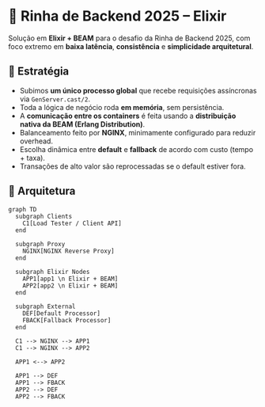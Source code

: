 # 🏁 Rinha de Backend 2025 – Elixir

Solução em **Elixir + BEAM** para o desafio da Rinha de Backend 2025, com foco extremo em **baixa latência**, **consistência** e **simplicidade arquitetural**.

## 🔧 Estratégia

- Subimos **um único processo global** que recebe requisições assíncronas via `GenServer.cast/2`.
- Toda a lógica de negócio roda **em memória**, sem persistência.
- A **comunicação entre os containers** é feita usando a **distribuição nativa da BEAM (Erlang Distribution)**.
- Balanceamento feito por **NGINX**, minimamente configurado para reduzir overhead.
- Escolha dinâmica entre **default** e **fallback** de acordo com custo (tempo + taxa).
- Transações de alto valor são reprocessadas se o default estiver fora.

## 🧠 Arquitetura

```mermaid
graph TD
  subgraph Clients
    C1[Load Tester / Client API]
  end

  subgraph Proxy
    NGINX[NGINX Reverse Proxy]
  end

  subgraph Elixir Nodes
    APP1[app1 \n Elixir + BEAM]
    APP2[app2 \n Elixir + BEAM]
  end

  subgraph External
    DEF[Default Processor]
    FBACK[Fallback Processor]
  end

  C1 --> NGINX --> APP1
  C1 --> NGINX --> APP2

  APP1 <--> APP2

  APP1 --> DEF
  APP1 --> FBACK
  APP2 --> DEF
  APP2 --> FBACK
